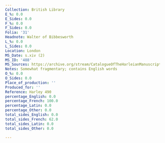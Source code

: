 ```yaml
---
Collection: British Library
E_%: 0.0
E_Sides: 0.0
F_%: 0.0
F_Sides: 0.0
Folia: '31'
Headnote: Walter of Bibbesworth
L_%: 0.0
L_Sides: 0.0
Location: London
MS_Date: s.xiv (2)
MS_ID: '488'
MS_Sources: https://archive.org/stream/CatalogueOfTheHarleianManuscripts1/Catalogue_of_the_Harleian_Manuscripts_1#page/n376/mode/1up
Notes: Somewhat fragmentary; contains English words
O_%: 0.0
O_Sides: 0.0
Place_of_production: ''
Produced_for: ''
Reference: Harley 490
percentage_English: 0.0
percentage_French: 100.0
percentage_Latin: 0.0
percentage_Other: 0.0
total_sides_English: 0.0
total_sides_French: 62.0
total_sides_Latin: 0.0
total_sides_Other: 0.0

---
```

